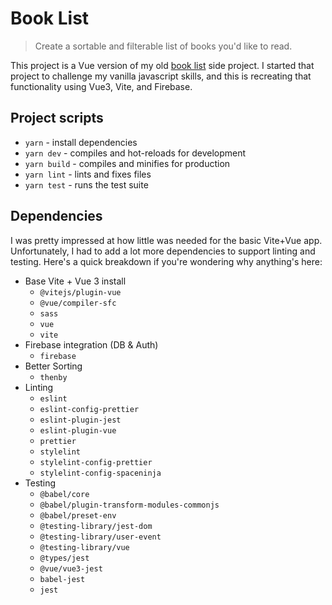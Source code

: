 # Book List

> Create a sortable and filterable list of books you'd like to read.

This project is a Vue version of my old [book list](https://github.com/spaceninja/book-list) side project. I started that project to challenge my vanilla javascript skills, and this is recreating that functionality using Vue3, Vite, and Firebase.

## Project scripts

- `yarn` - install dependencies
- `yarn dev` - compiles and hot-reloads for development
- `yarn build` - compiles and minifies for production
- `yarn lint` - lints and fixes files
- `yarn test` - runs the test suite

## Dependencies

I was pretty impressed at how little was needed for the basic Vite+Vue app. Unfortunately, I had to add a lot more dependencies to support linting and testing. Here's a quick breakdown if you're wondering why anything's here:

- Base Vite + Vue 3 install
  - `@vitejs/plugin-vue`
  - `@vue/compiler-sfc`
  - `sass`
  - `vue`
  - `vite`
- Firebase integration (DB & Auth)
  - `firebase`
- Better Sorting
  - `thenby`
- Linting
  - `eslint`
  - `eslint-config-prettier`
  - `eslint-plugin-jest`
  - `eslint-plugin-vue`
  - `prettier`
  - `stylelint`
  - `stylelint-config-prettier`
  - `stylelint-config-spaceninja`
- Testing
  - `@babel/core`
  - `@babel/plugin-transform-modules-commonjs`
  - `@babel/preset-env`
  - `@testing-library/jest-dom`
  - `@testing-library/user-event`
  - `@testing-library/vue`
  - `@types/jest`
  - `@vue/vue3-jest`
  - `babel-jest`
  - `jest`
